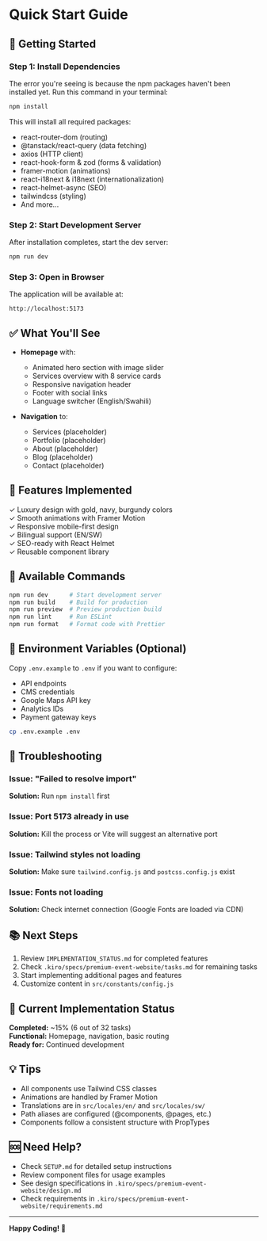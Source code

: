 # Quick Start Guide

## 🚀 Getting Started

### Step 1: Install Dependencies

The error you're seeing is because the npm packages haven't been installed yet. Run this command in your terminal:

```bash
npm install
```

This will install all required packages:
- react-router-dom (routing)
- @tanstack/react-query (data fetching)
- axios (HTTP client)
- react-hook-form & zod (forms & validation)
- framer-motion (animations)
- react-i18next & i18next (internationalization)
- react-helmet-async (SEO)
- tailwindcss (styling)
- And more...

### Step 2: Start Development Server

After installation completes, start the dev server:

```bash
npm run dev
```

### Step 3: Open in Browser

The application will be available at:
```
http://localhost:5173
```

## ✅ What You'll See

- **Homepage** with:
  - Animated hero section with image slider
  - Services overview with 8 service cards
  - Responsive navigation header
  - Footer with social links
  - Language switcher (English/Swahili)

- **Navigation** to:
  - Services (placeholder)
  - Portfolio (placeholder)
  - About (placeholder)
  - Blog (placeholder)
  - Contact (placeholder)

## 🎨 Features Implemented

✓ Luxury design with gold, navy, burgundy colors  
✓ Smooth animations with Framer Motion  
✓ Responsive mobile-first design  
✓ Bilingual support (EN/SW)  
✓ SEO-ready with React Helmet  
✓ Reusable component library  

## 🔧 Available Commands

```bash
npm run dev      # Start development server
npm run build    # Build for production
npm run preview  # Preview production build
npm run lint     # Run ESLint
npm run format   # Format code with Prettier
```

## 📝 Environment Variables (Optional)

Copy `.env.example` to `.env` if you want to configure:
- API endpoints
- CMS credentials
- Google Maps API key
- Analytics IDs
- Payment gateway keys

```bash
cp .env.example .env
```

## 🐛 Troubleshooting

### Issue: "Failed to resolve import"
**Solution:** Run `npm install` first

### Issue: Port 5173 already in use
**Solution:** Kill the process or Vite will suggest an alternative port

### Issue: Tailwind styles not loading
**Solution:** Make sure `tailwind.config.js` and `postcss.config.js` exist

### Issue: Fonts not loading
**Solution:** Check internet connection (Google Fonts are loaded via CDN)

## 📚 Next Steps

1. Review `IMPLEMENTATION_STATUS.md` for completed features
2. Check `.kiro/specs/premium-event-website/tasks.md` for remaining tasks
3. Start implementing additional pages and features
4. Customize content in `src/constants/config.js`

## 🎯 Current Implementation Status

**Completed:** ~15% (6 out of 32 tasks)  
**Functional:** Homepage, navigation, basic routing  
**Ready for:** Continued development

## 💡 Tips

- All components use Tailwind CSS classes
- Animations are handled by Framer Motion
- Translations are in `src/locales/en/` and `src/locales/sw/`
- Path aliases are configured (@components, @pages, etc.)
- Components follow a consistent structure with PropTypes

## 🆘 Need Help?

- Check `SETUP.md` for detailed setup instructions
- Review component files for usage examples
- See design specifications in `.kiro/specs/premium-event-website/design.md`
- Check requirements in `.kiro/specs/premium-event-website/requirements.md`

---

**Happy Coding! 🎉**
